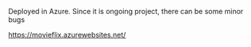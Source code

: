 Deployed in Azure. Since it is ongoing project, there can be some minor bugs

https://movieflix.azurewebsites.net/
